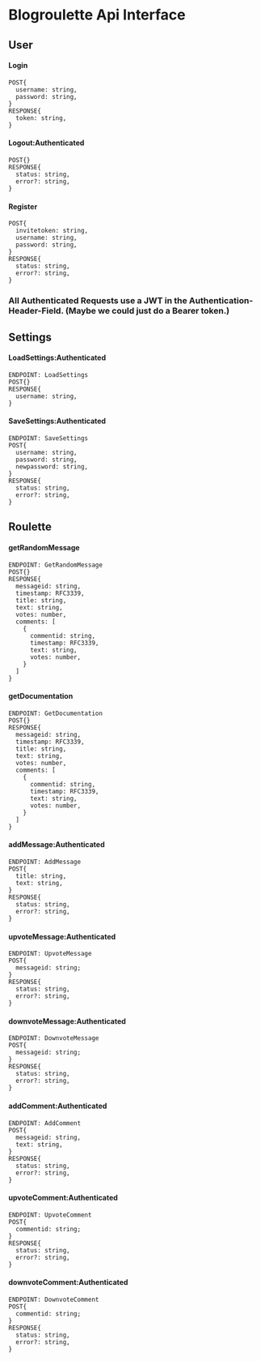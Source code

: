 # Blogroulette Api Interface

## User

#### Login
```
POST{
  username: string,
  password: string,
}
RESPONSE{
  token: string,
}
```

#### Logout:Authenticated
```
POST{}
RESPONSE{
  status: string,
  error?: string,
}
```

#### Register
```
POST{
  invitetoken: string,
  username: string,
  password: string,
}
RESPONSE{
  status: string,
  error?: string,
}
```

### All Authenticated Requests use a JWT in the Authentication-Header-Field. (Maybe we could just do a Bearer token.)

## Settings

#### LoadSettings:Authenticated
```
ENDPOINT: LoadSettings
POST{}
RESPONSE{
  username: string,
}
```

#### SaveSettings:Authenticated
```
ENDPOINT: SaveSettings
POST{
  username: string,
  password: string,
  newpassword: string,
}
RESPONSE{
  status: string,
  error?: string,
}
```

## Roulette

#### getRandomMessage
```
ENDPOINT: GetRandomMessage
POST{}
RESPONSE{
  messageid: string,
  timestamp: RFC3339,
  title: string,
  text: string,
  votes: number,
  comments: [
    {
      commentid: string,
      timestamp: RFC3339,
      text: string,
      votes: number,
    }
  ]
}
```

#### getDocumentation
```
ENDPOINT: GetDocumentation
POST{}
RESPONSE{
  messageid: string,
  timestamp: RFC3339,
  title: string,
  text: string,
  votes: number,
  comments: [
    {
      commentid: string,
      timestamp: RFC3339,
      text: string,
      votes: number,
    }
  ]
}
```

#### addMessage:Authenticated
```
ENDPOINT: AddMessage
POST{
  title: string,
  text: string,
}
RESPONSE{
  status: string,
  error?: string,
}
```

#### upvoteMessage:Authenticated
```
ENDPOINT: UpvoteMessage
POST{
  messageid: string;
}
RESPONSE{
  status: string,
  error?: string,
}
```

#### downvoteMessage:Authenticated
```
ENDPOINT: DownvoteMessage
POST{
  messageid: string;
}
RESPONSE{
  status: string,
  error?: string,
}
```

#### addComment:Authenticated
```
ENDPOINT: AddComment
POST{
  messageid: string,
  text: string,
}
RESPONSE{
  status: string,
  error?: string,
}
```

#### upvoteComment:Authenticated
```
ENDPOINT: UpvoteComment
POST{
  commentid: string;
}
RESPONSE{
  status: string,
  error?: string,
}
```

#### downvoteComment:Authenticated
```
ENDPOINT: DownvoteComment
POST{
  commentid: string;
}
RESPONSE{
  status: string,
  error?: string,
}
```
